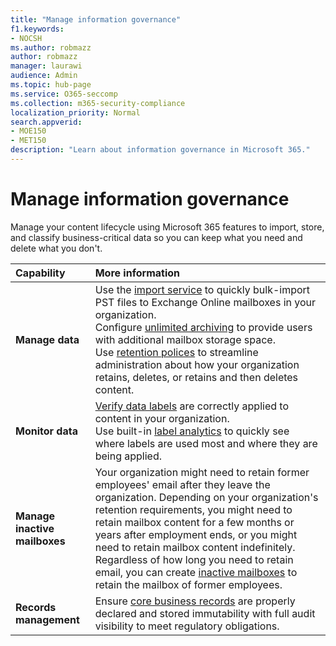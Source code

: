 ```yaml
---
title: "Manage information governance"
f1.keywords:
- NOCSH
ms.author: robmazz
author: robmazz
manager: laurawi
audience: Admin
ms.topic: hub-page
ms.service: O365-seccomp
ms.collection: m365-security-compliance
localization_priority: Normal
search.appverid: 
- MOE150
- MET150
description: "Learn about information governance in Microsoft 365."
---
```


# Manage information governance

 Manage your content lifecycle using Microsoft 365 features to import, store, and classify business-critical data so you can keep what you need and delete what you don't.

|**Capability**|**More information**|
|:-----|:-----|
| **Manage data** | Use the [import service](importing-pst-files-to-office-365.md) to quickly bulk-import PST files to Exchange Online mailboxes in your organization. <br> Configure [unlimited archiving](unlimited-archiving.md) to provide users with additional mailbox storage space. <br> Use [retention polices](retention-policies.md) to streamline administration about how your organization retains, deletes, or retains and then deletes content. |
| **Monitor data** | [Verify data labels](view-label-activity-for-documents.md) are correctly applied to content in your organization. <br> Use built-in [label analytics](label-analytics.md) to quickly see where labels are used most and where they are being applied.|
| **Manage inactive mailboxes** | Your organization might need to retain former employees' email after they leave the organization. Depending on your organization's retention requirements, you might need to retain mailbox content for a few months or years after employment ends, or you might need to retain mailbox content indefinitely. Regardless of how long you need to retain email, you can create [inactive mailboxes](inactive-mailboxes-in-office-365.md) to retain the mailbox of former employees.  |
| **Records management** | Ensure [core business records](records-management.md) are properly declared and stored immutability with full audit visibility to meet regulatory obligations. |
